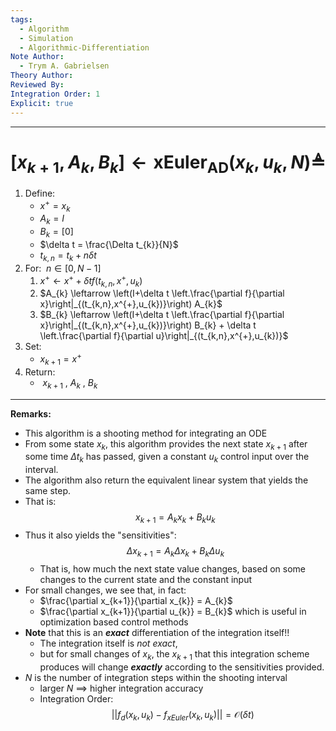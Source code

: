 ```yaml
---
tags:
  - Algorithm
  - Simulation
  - Algorithmic-Differentiation
Note Author:
  - Trym A. Gabrielsen
Theory Author: 
Reviewed By: 
Integration Order: 1
Explicit: true
---
```

---
# $[x_{k+1},A_{k},B_{k}] \leftarrow \text{xEuler}_{\text{AD}}(x_{k},u_{k},N) \triangleq$

1) $\text{Define:}$
	- $x^{+} = x_{k}$
	- $A_{k} = I$
	- $B_{k}= [0]$
	- $\delta t = \frac{\Delta t_{k}}{N}$
	- $t_{k,n} = t_{k}+n\delta t$
2) $\text{For:} ~~ n\in[0,N-1]$
	1) $x^{+} \leftarrow x^{+}+ \delta t f(t_{k,n},x^{+},u_{k})$
	2) $A_{k} \leftarrow \left(I+\delta t \left.\frac{\partial f}{\partial x}\right|_{(t_{k,n},x^{+},u_{k})}\right) A_{k}$
	3) $B_{k} \leftarrow \left(I+\delta t \left.\frac{\partial f}{\partial x}\right|_{(t_{k,n},x^{+},u_{k})}\right) B_{k} + \delta t \left.\frac{\partial f}{\partial u}\right|_{(t_{k,n},x^{+},u_{k})}$
3) $\text{Set:}$
	- $x_{k+1} = x^{+}$
4) $\text{Return:}$
	- $~x_{k+1} ~, ~A_{k} ~, ~B_{k}$
---



**Remarks:**
- This algorithm is a shooting method for integrating an ODE
- From some state $x_{k}$, this algorithm provides the next state $x_{k+1}$ after some time $\Delta t_{k}$ has passed, given a constant $u_{k}$ control input over the interval.
- The algorithm also return the equivalent linear system that yields the same step.
- That is: $$x_{k+1} = A_{k}x_{k} + B_{k}u_{k}$$
- Thus it also yields the "sensitivities": $$\Delta x_{k+1}= A_{k}\Delta x_{k}+ B_{k}\Delta u_{k}$$
	- That is, how much the next state value changes, based on some changes to the current state and the constant input
- For small changes, we see that, in fact:
	- $\frac{\partial x_{k+1}}{\partial x_{k}} = A_{k}$
	- $\frac{\partial x_{k+1}}{\partial u_{k}} = B_{k}$
	which is useful in optimization based control methods
- **Note** that this is an ***exact*** differentiation of the integration itself!!
	- The integration itself is *not exact*,
	- but for small changes of $x_{k}$, the $x_{k+1}$ that this integration scheme produces will change ***exactly*** according to the sensitivities provided.
- $N$ is the number of integration steps within the shooting interval
	- larger $N$ $\implies$ higher integration accuracy
	- Integration Order:$$||f_{d}(x_{k},u_{k}) - f_{xEuler}(x_{k},u_{k})|| = \mathcal{O}(\delta t)$$

